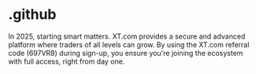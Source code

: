 # .github
In 2025, starting smart matters. XT.com provides a secure and advanced platform where traders of all levels can grow. By using the XT.com referral code (697VR8) during sign-up, you ensure you're joining the ecosystem with full access, right from day one.
